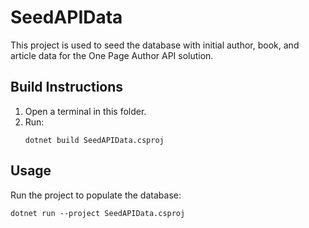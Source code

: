 # SeedAPIData

This project is used to seed the database with initial author, book, and article data for the One Page Author API solution.

## Build Instructions

1. Open a terminal in this folder.
2. Run:
   ```pwsh
   dotnet build SeedAPIData.csproj
   ```

## Usage
Run the project to populate the database:
```pwsh
dotnet run --project SeedAPIData.csproj
```
